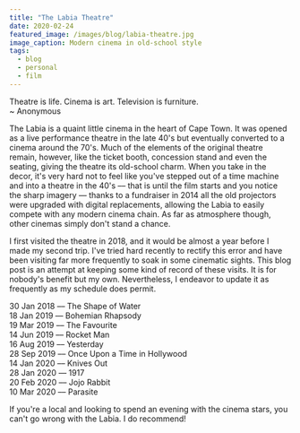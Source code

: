 ```yaml
---
title: "The Labia Theatre"
date: 2020-02-24
featured_image: /images/blog/labia-theatre.jpg
image_caption: Modern cinema in old-school style
tags:
  - blog
  - personal
  - film
---
```


Theatre is life. Cinema is art. Television is furniture.  
~ Anonymous

The Labia is a quaint little cinema in the heart of Cape Town. It was opened as a live performance theatre in the late 40's but eventually converted to a cinema around the 70's. Much of the elements of the original theatre remain, however, like the ticket booth, concession stand and even the seating, giving the theatre its old-school charm. When you take in the decor, it's very hard not to feel like you've stepped out of a time machine and into a theatre in the 40's –– that is until the film starts and you notice the sharp imagery –– thanks to a fundraiser in 2014 all the old projectors were upgraded with digital replacements, allowing the Labia to easily compete with any modern cinema chain. As far as atmosphere though, other cinemas simply don't stand a chance.

I first visited the theatre in 2018, and it would be almost a year before I made my second trip. I've tried hard recently to rectify this error and have been visiting far more frequently to soak in some cinematic sights. This blog post is an attempt at keeping some kind of record of these visits. It is for nobody's benefit but my own. Nevertheless, I endeavor to update it as frequently as my schedule does permit.

30 Jan 2018 –– The Shape of Water  
18 Jan 2019 –– Bohemian Rhapsody  
19 Mar 2019 –– The Favourite  
14 Jun 2019 –– Rocket Man  
16 Aug 2019 –– Yesterday  
28 Sep 2019 –– Once Upon a Time in Hollywood  
14 Jan 2020 –– Knives Out  
28 Jan 2020 –– 1917  
20 Feb 2020 –– Jojo Rabbit  
10 Mar 2020 –– Parasite

If you're a local and looking to spend an evening with the cinema stars, you can't go wrong with the Labia. I do recommend!